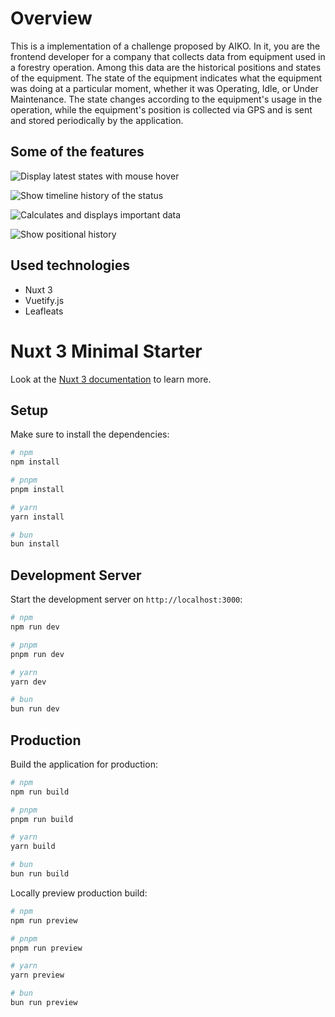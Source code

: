 # Overview

This is a implementation of a challenge proposed by AIKO. In it, you are the frontend developer for a company that collects data from equipment used in a forestry operation. Among this data are the historical positions and states of the equipment. The state of the equipment indicates what the equipment was doing at a particular moment, whether it was Operating, Idle, or Under Maintenance. The state changes according to the equipment's usage in the operation, while the equipment's position is collected via GPS and is sent and stored periodically by the application.

## Some of the features

![Display latest states with mouse hover](https://github.com/CristovaoBG/teste-frontend-v4/docs/markers.gif?raw=true)

![Show timeline history of the status](https://github.com/CristovaoBG/teste-frontend-v4/docs/timeline.gif?raw=true)

![Calculates and displays important data](https://github.com/CristovaoBG/teste-frontend-v4/docs/detail.gif?raw=true)

![Show positional history](https://github.com/CristovaoBG/teste-frontend-v4/docs/detail.gif?raw=true)

## Used technologies

- Nuxt 3
- Vuetify.js
- Leafleats

# Nuxt 3 Minimal Starter

Look at the [Nuxt 3 documentation](https://nuxt.com/docs/getting-started/introduction) to learn more.

## Setup

Make sure to install the dependencies:

```bash
# npm
npm install

# pnpm
pnpm install

# yarn
yarn install

# bun
bun install
```

## Development Server

Start the development server on `http://localhost:3000`:

```bash
# npm
npm run dev

# pnpm
pnpm run dev

# yarn
yarn dev

# bun
bun run dev
```

## Production

Build the application for production:

```bash
# npm
npm run build

# pnpm
pnpm run build

# yarn
yarn build

# bun
bun run build
```

Locally preview production build:

```bash
# npm
npm run preview

# pnpm
pnpm run preview

# yarn
yarn preview

# bun
bun run preview
```


